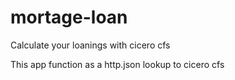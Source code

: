 # mortage-loan
Calculate your loanings with cicero cfs

This app function as a http.json lookup to cicero cfs
